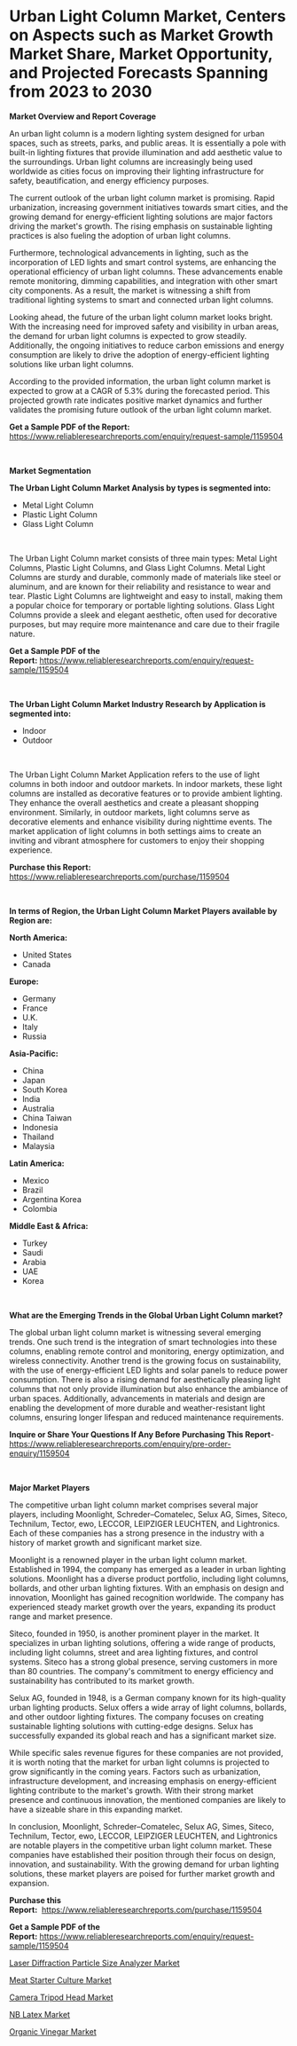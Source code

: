 <p><h1>Urban Light Column Market, Centers on Aspects such as Market Growth Market Share, Market Opportunity, and Projected Forecasts Spanning from 2023 to 2030</h1></p><p><strong>Market Overview and Report Coverage</strong></p>
<p><p>An urban light column is a modern lighting system designed for urban spaces, such as streets, parks, and public areas. It is essentially a pole with built-in lighting fixtures that provide illumination and add aesthetic value to the surroundings. Urban light columns are increasingly being used worldwide as cities focus on improving their lighting infrastructure for safety, beautification, and energy efficiency purposes.</p><p>The current outlook of the urban light column market is promising. Rapid urbanization, increasing government initiatives towards smart cities, and the growing demand for energy-efficient lighting solutions are major factors driving the market's growth. The rising emphasis on sustainable lighting practices is also fueling the adoption of urban light columns.</p><p>Furthermore, technological advancements in lighting, such as the incorporation of LED lights and smart control systems, are enhancing the operational efficiency of urban light columns. These advancements enable remote monitoring, dimming capabilities, and integration with other smart city components. As a result, the market is witnessing a shift from traditional lighting systems to smart and connected urban light columns.</p><p>Looking ahead, the future of the urban light column market looks bright. With the increasing need for improved safety and visibility in urban areas, the demand for urban light columns is expected to grow steadily. Additionally, the ongoing initiatives to reduce carbon emissions and energy consumption are likely to drive the adoption of energy-efficient lighting solutions like urban light columns.</p><p>According to the provided information, the urban light column market is expected to grow at a CAGR of 5.3% during the forecasted period. This projected growth rate indicates positive market dynamics and further validates the promising future outlook of the urban light column market.</p></p>
<p><strong>Get a Sample PDF of the Report:</strong> <a href="https://www.reliableresearchreports.com/enquiry/request-sample/1159504">https://www.reliableresearchreports.com/enquiry/request-sample/1159504</a></p>
<p>&nbsp;</p>
<p><strong>Market Segmentation</strong></p>
<p><strong>The Urban Light Column Market Analysis by types is segmented into:</strong></p>
<p><ul><li>Metal Light Column</li><li>Plastic Light Column</li><li>Glass Light Column</li></ul></p>
<p>&nbsp;</p>
<p><p>The Urban Light Column market consists of three main types: Metal Light Columns, Plastic Light Columns, and Glass Light Columns. Metal Light Columns are sturdy and durable, commonly made of materials like steel or aluminum, and are known for their reliability and resistance to wear and tear. Plastic Light Columns are lightweight and easy to install, making them a popular choice for temporary or portable lighting solutions. Glass Light Columns provide a sleek and elegant aesthetic, often used for decorative purposes, but may require more maintenance and care due to their fragile nature.</p></p>
<p><strong>Get a Sample PDF of the Report:</strong>&nbsp;<a href="https://www.reliableresearchreports.com/enquiry/request-sample/1159504">https://www.reliableresearchreports.com/enquiry/request-sample/1159504</a></p>
<p>&nbsp;</p>
<p><strong>The Urban Light Column Market Industry Research by Application is segmented into:</strong></p>
<p><ul><li>Indoor</li><li>Outdoor</li></ul></p>
<p>&nbsp;</p>
<p><p>The Urban Light Column Market Application refers to the use of light columns in both indoor and outdoor markets. In indoor markets, these light columns are installed as decorative features or to provide ambient lighting. They enhance the overall aesthetics and create a pleasant shopping environment. Similarly, in outdoor markets, light columns serve as decorative elements and enhance visibility during nighttime events. The market application of light columns in both settings aims to create an inviting and vibrant atmosphere for customers to enjoy their shopping experience.</p></p>
<p><strong>Purchase this Report:</strong>&nbsp; <a href="https://www.reliableresearchreports.com/purchase/1159504">https://www.reliableresearchreports.com/purchase/1159504</a></p>
<p>&nbsp;</p>
<p><strong>In terms of Region, the Urban Light Column Market Players available by Region are:</strong></p>
<p>
    <p> <strong> North America: </strong>
        <ul>
            <li>United States</li>
            <li>Canada</li>
        </ul>
        </p> 
    <p> <strong> Europe: </strong>
        <ul>
            <li>Germany</li>
            <li>France</li>
            <li>U.K.</li>
            <li>Italy</li>
            <li>Russia</li>
        </ul>
        </p> 
    <p> <strong> Asia-Pacific: </strong>
        <ul>
            <li>China</li>
            <li>Japan</li>
            <li>South Korea</li>
            <li>India</li>
            <li>Australia</li>
            <li>China Taiwan</li>
            <li>Indonesia</li>
            <li>Thailand</li>
            <li>Malaysia</li>
        </ul>
        </p> 
    <p> <strong> Latin America: </strong>
        <ul>
            <li>Mexico</li>
            <li>Brazil</li>
            <li>Argentina Korea</li>
            <li>Colombia</li>
        </ul>
        </p> 
    <p> <strong> Middle East & Africa: </strong>
        <ul>
            <li>Turkey</li>
            <li>Saudi</li>
            <li>Arabia</li>
            <li>UAE</li>
            <li>Korea</li>
        </ul>
    </p>
    </p>
<p>&nbsp;</p>
<p><strong>What are the Emerging Trends in the Global Urban Light Column market?</strong></p>
<p><p>The global urban light column market is witnessing several emerging trends. One such trend is the integration of smart technologies into these columns, enabling remote control and monitoring, energy optimization, and wireless connectivity. Another trend is the growing focus on sustainability, with the use of energy-efficient LED lights and solar panels to reduce power consumption. There is also a rising demand for aesthetically pleasing light columns that not only provide illumination but also enhance the ambiance of urban spaces. Additionally, advancements in materials and design are enabling the development of more durable and weather-resistant light columns, ensuring longer lifespan and reduced maintenance requirements.</p></p>
<p><strong>Inquire or Share Your Questions If Any Before Purchasing This Report</strong>- <a href="https://www.reliableresearchreports.com/enquiry/pre-order-enquiry/1159504">https://www.reliableresearchreports.com/enquiry/pre-order-enquiry/1159504</a></p>
<p>&nbsp;</p>
<p><strong>Major Market Players</strong></p>
<p><p>The competitive urban light column market comprises several major players, including Moonlight, Schreder–Comatelec, Selux AG, Simes, Siteco, Technilum, Tector, ewo, LECCOR, LEIPZIGER LEUCHTEN, and Lightronics. Each of these companies has a strong presence in the industry with a history of market growth and significant market size.</p><p>Moonlight is a renowned player in the urban light column market. Established in 1994, the company has emerged as a leader in urban lighting solutions. Moonlight has a diverse product portfolio, including light columns, bollards, and other urban lighting fixtures. With an emphasis on design and innovation, Moonlight has gained recognition worldwide. The company has experienced steady market growth over the years, expanding its product range and market presence.</p><p>Siteco, founded in 1950, is another prominent player in the market. It specializes in urban lighting solutions, offering a wide range of products, including light columns, street and area lighting fixtures, and control systems. Siteco has a strong global presence, serving customers in more than 80 countries. The company's commitment to energy efficiency and sustainability has contributed to its market growth.</p><p>Selux AG, founded in 1948, is a German company known for its high-quality urban lighting products. Selux offers a wide array of light columns, bollards, and other outdoor lighting fixtures. The company focuses on creating sustainable lighting solutions with cutting-edge designs. Selux has successfully expanded its global reach and has a significant market size.</p><p>While specific sales revenue figures for these companies are not provided, it is worth noting that the market for urban light columns is projected to grow significantly in the coming years. Factors such as urbanization, infrastructure development, and increasing emphasis on energy-efficient lighting contribute to the market's growth. With their strong market presence and continuous innovation, the mentioned companies are likely to have a sizeable share in this expanding market.</p><p>In conclusion, Moonlight, Schreder–Comatelec, Selux AG, Simes, Siteco, Technilum, Tector, ewo, LECCOR, LEIPZIGER LEUCHTEN, and Lightronics are notable players in the competitive urban light column market. These companies have established their position through their focus on design, innovation, and sustainability. With the growing demand for urban lighting solutions, these market players are poised for further market growth and expansion.</p></p>
<p><strong>Purchase this Report:</strong>&nbsp;&nbsp;<a href="https://www.reliableresearchreports.com/purchase/1159504">https://www.reliableresearchreports.com/purchase/1159504</a></p>
<p></p>
<p><strong>Get a Sample PDF of the Report:</strong>&nbsp;<a href="https://www.reliableresearchreports.com/enquiry/request-sample/1159504">https://www.reliableresearchreports.com/enquiry/request-sample/1159504</a></p>
<p><p><a href="https://medium.com/@devidwarnerrp23/laser-diffraction-particle-size-analyzer-market-size-growth-forecast-2023-2030-b77727c738d4">Laser Diffraction Particle Size Analyzer Market</a></p><p><a href="https://www.linkedin.com/pulse/meat-starter-culture-market-size-2023-2030-global-industrial-vfipf/">Meat Starter Culture Market</a></p><p><a href="https://medium.com/@rameshramurp23/camera-tripod-head-market-size-growth-forecast-2023-2030-a285dacf9fee">Camera Tripod Head Market</a></p><p><a href="https://www.linkedin.com/pulse/nb-latex-market-insights-players-forecast-till-2030-2tahf/">NB Latex Market</a></p><p><a href="https://www.linkedin.com/pulse/organic-vinegar-market-size-share-amp-trends-analysis-report-cqc1e/">Organic Vinegar Market</a></p></p>
